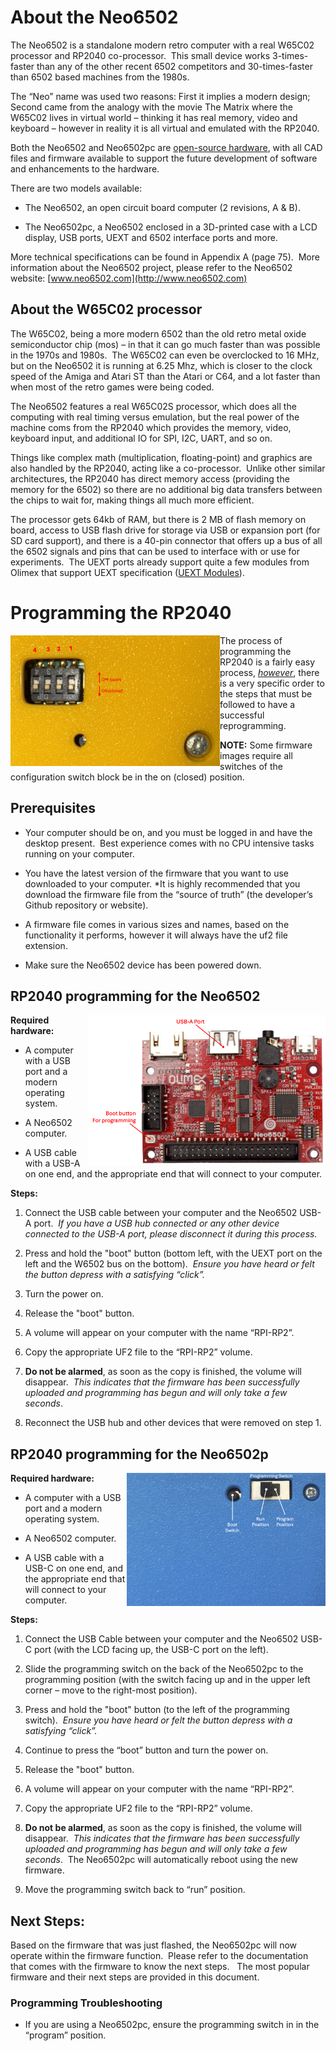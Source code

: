 # About the Neo6502

The Neo6502 is a standalone modern retro computer with a real W65C02 processor and RP2040 co-processor.  This small device works 3-times-faster than any of the other recent 6502 competitors and 30-times-faster than 6502 based machines from the 1980s. 

The “Neo” name was used two reasons: First it implies a modern design; Second came
from the analogy with the movie The Matrix where the W65C02 lives in virtual world – thinking it has real memory, video and keyboard – however in reality it is all virtual and emulated with the RP2040.  

Both the Neo6502 and Neo6502pc are [open-source hardware](https://freedomdefined.org/OSHW), with all CAD files and firmware available to support the future development of software and enhancements to the hardware.

There are two models available:

- The Neo6502, an open circuit board computer (2 revisions, A & B).

- The Neo6502pc, a Neo6502 enclosed in a 3D-printed case with a LCD display, USB ports, UEXT and 6502 interface ports and more.

More technical specifications can be found in Appendix A (page 75).  More information about the Neo6502 project, please refer to the Neo6502 website: [www.neo6502.com](http://www.neo6502.com)

## About the W65C02 processor

The W65C02, being a more modern 6502 than the old retro metal oxide semiconductor chip (mos) – in that it can go much faster than was possible in the 1970s and 1980s.  The W65C02 can even be overclocked to 16 MHz, but on the Neo6502 it is running at 6.25 Mhz, which is closer to the clock speed of the Amiga and Atari ST than the Atari or C64, and a lot faster than when most of the retro games were being coded. 

The Neo6502 features a real W65C02S processor, which does all the computing with real timing versus emulation, but the real power of the machine coms from the RP2040
which provides the memory, video, keyboard input, and additional IO for SPI, I2C, UART, and so on.

Things like complex math (multiplication, floating-point) and graphics are also handled by the RP2040, acting like a co-processor.  Unlike other similar architectures, the RP2040 has direct memory access (providing the memory for the 6502) so there are no additional big data transfers between the chips to wait for, making things all much more efficient.

The processor gets 64kb of RAM, but there is 2 MB of flash memory on board, access to USB flash drive for storage via USB or expansion port (for SD card support), and there is a 40-pin connector that offers up a bus of all the 6502 signals and pins that can be used to interface with or use for experiments.  The UEXT ports already support quite a few modules from Olimex that support UEXT specification ([UEXT Modules](https://www.olimex.com/Products/Modules/)).

# Programming the RP2040

<img title="" src="images/hw/neo6502pc_config_switch block.png" alt="dip switches" width="335" align="left">The process of programming the RP2040 is a fairly easy process, *<u>however</u>*, there is a very specific order to the steps that must be followed to have a successful reprogramming.

**NOTE:** Some firmware images require all switches of the configuration switch block be in the on (closed) position.

## Prerequisites

- Your computer should be on, and you must be logged in and have the desktop present.  Best experience comes with no CPU intensive tasks running on your
  computer.  

- You have the latest version of the firmware that you want to use downloaded to your computer. *It is highly recommended that you download the firmware file from the “source of truth” (the developer’s Github repository or website).  

- A firmware file comes in various sizes and names, based on the functionality
  it performs, however it will always have the uf2 file extension.  

- Make sure the Neo6502 device has been powered down.

## RP2040 programming for the Neo6502

<img title="" src="images/hw/programming_neo6502.png" alt="" width="380" data-align="right" align="right">**Required hardware:**

- A computer with a USB port and a modern operating system.

- A Neo6502 computer.

- A USB cable with a USB-A on one end, and the appropriate end that will connect to your computer.

**Steps:**

1. Connect the USB cable between your computer and the Neo6502 USB-A port.  *If you have a USB hub connected or any other device connected to the USB-A port, please
   disconnect it during this process.*

2. Press and hold the "boot" button (bottom left, with the UEXT port on the left and the W6502 bus on the bottom).  *Ensure you have heard or felt the button
   depress with a satisfying “click”.*

3. Turn the power on. 

4. Release the "boot" button.

5. A volume will appear on your computer with the name “RPI-RP2”.

6. Copy the appropriate UF2 file to the “RPI-RP2” volume.

7. **Do not be alarmed**, as soon as the copy is finished, the volume will disappear.  *This indicates that the firmware has been successfully uploaded and programming has
   begun and will only take a few seconds*.

8. Reconnect the USB hub and other devices that were removed on step 1.

## RP2040 programming for the Neo6502p

**Required hardware:**
<img title="" src="images/hw/neo6502pc_programming-boot.png" alt="" width="318" align="right" data-align="right">

- A computer with a USB port and a modern operating system.

- A Neo6502 computer.

- A USB cable with a USB-C on one end, and the appropriate end that will connect to your computer.

**Steps:**

1. Connect the USB Cable between your computer and the Neo6502 USB-C port (with the LCD facing up, the USB-C port on the left).

2. Slide the programming switch on the back of the Neo6502pc to the programming position (with the switch facing up and in the upper left corner – move to the right-most position).

3. Press and hold the "boot" button (to the left of the programming switch).  *Ensure
   you have heard or felt the button depress with a satisfying “click”.*

4. Continue to press the “boot” button and turn the power on.

5. Release the "boot" button.

6. A volume will appear on your computer with the name “RPI-RP2”.

7. Copy the appropriate UF2 file to the “RPI-RP2” volume.

8. **Do not be alarmed**, as soon as the copy is finished, the volume will disappear.  *This indicates that the firmware has been successfully uploaded and programming has
   begun and will only take a few seconds*.  The Neo6502pc will automatically reboot using the new firmware.

9. Move the programming switch back to “run” position.

## Next Steps:

Based on the firmware that was just flashed, the Neo6502pc will now operate within the firmware function.  Please refer to the documentation that comes with the firmware to know the next steps.   The most popular firmware and their next steps are provided in this document.

### Programming Troubleshooting

- If you are using a Neo6502pc, ensure the programming switch in in the “program” position.
